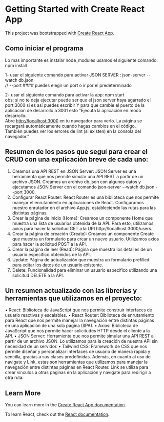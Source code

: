 # Getting Started with Create React App

This project was bootstrapped with [Create React App](https://github.com/facebook/create-react-app).


## Como iniciar el programa
Lo mas importante es instalar node_modules usamos el siguiente comando: npm install

1- usar el siguiente comando para activar JSON SERVER :  json-server --watch db.json  
// --port #### puedes elegir un port o ir por el predeterminado

2- usar el siguiente comando para activar la app:  npm start   
obs: si no te deja ejecutar puede ser que el json server haya agarrado el port:3000 si es asi puedes escribir Y para que cambie el puerto de la aplicacion de desarrollo a 3001
esto "Ejecuta la aplicación en modo desarrollo.\
Abre [http://localhost:3000](http://localhost:3000) en tu navegador para verlo. La página se recargará automáticamente cuando hagas cambios en el código.\
También puedes ver los errores de lint (si existen) en la consola del navegador."

## Resumen de los pasos que seguí  para crear el CRUD con una explicación breve de cada uno: 

1.	Creamos una API REST en JSON Server: JSON Server es una herramienta que nos permite simular una API REST a partir de un archivo JSON. Creamos un archivo db.json con algunos datos y ejecutamos JSON Server con el comando json-server --watch db.json --port 3000.
2.	Configurar React Router: React Router es una biblioteca que nos permite manejar el enrutamiento en aplicaciones de React. Configuramos nuestro enrutador en el archivo App.js, estableciendo las rutas para las distintas páginas.
3.	Crear la página de inicio (Home): Creamos un componente Home que muestra una lista de usuarios obtenida de la API. Para esto, utilizamos axios para hacer la solicitud GET a la URI http://localhost:3000/users.
4.	Crear la página de creación (Create): Creamos un componente Create que muestra un formulario para crear un nuevo usuario. Utilizamos axios para hacer la solicitud POST a la API.
5.	Crear la página de leer (Read): Página que muestra los detalles de un usuario específico obtenidos de la API.
6.	Update: Página de actualización que muestra un formulario prefilled para editar los datos de un usuario existente.
7.	Delete: Funcionalidad para eliminar un usuario específico utilizando una solicitud DELETE a la API.


## Un resumen actualizado con las librerías y herramientas que utilizamos en el proyecto: 

•	React: Biblioteca de JavaScript que nos permite construir interfaces de usuario reactivas y escalables.
•	React Router: Biblioteca de enrutamiento para React que nos permite manejar la navegación entre distintas páginas en una aplicación de una sola página (SPA).
•	Axios: Biblioteca de JavaScript que nos permite hacer solicitudes HTTP desde el cliente a la API.
•	JSON Server: Herramienta que nos permite simular una API REST a partir de un archivo JSON. Lo utilizamos para la creación de nuestra API sin necesidad de un servidor.
•	Tailwind CSS: Framework de CSS que nos permite diseñar y personalizar interfaces de usuario de manera rápida y sencilla, gracias a sus clases predefinidas.
Además, en cuanto al uso de navigate y Link, estas son herramientas que utilizamos para manejar la navegación entre distintas páginas en React Router. Link se utiliza para crear vínculos a otras páginas en la aplicación y navigate para redirigir a otra ruta.


## Learn More

You can learn more in the [Create React App documentation](https://facebook.github.io/create-react-app/docs/getting-started).

To learn React, check out the [React documentation](https://reactjs.org/).


